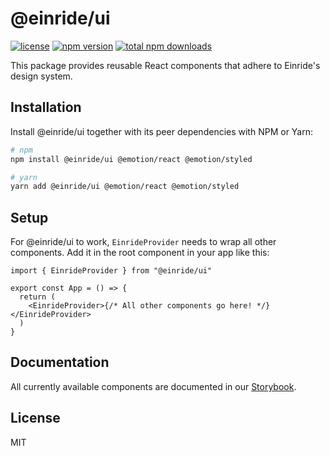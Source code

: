 # @einride/ui

[![license](https://img.shields.io/npm/l/@einride/ui.svg)](https://github.com/einride/ui/blob/main/LICENSE)
[![npm version](https://img.shields.io/npm/v/@einride/ui.svg)](https://www.npmjs.com/package/@einride/ui)
[![total npm downloads](https://img.shields.io/npm/dt/@einride/ui.svg)](https://www.npmjs.com/package/@einride/ui)

This package provides reusable React components that adhere to Einride's design
system.

## Installation

Install @einride/ui together with its peer dependencies with NPM or Yarn:

```bash
# npm
npm install @einride/ui @emotion/react @emotion/styled

# yarn
yarn add @einride/ui @emotion/react @emotion/styled
```

## Setup

For @einride/ui to work, `EinrideProvider` needs to wrap all other components.
Add it in the root component in your app like this:

```tsx
import { EinrideProvider } from "@einride/ui"

export const App = () => {
  return (
    <EinrideProvider>{/* All other components go here! */}</EinrideProvider>
  )
}
```

## Documentation

All currently available components are documented in our
[Storybook](https://main--606dcc0a2208ee00215fb2d9.chromatic.com/).

## License

MIT
